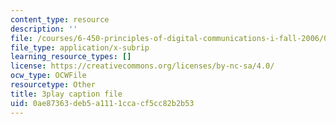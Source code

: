 ```yaml
---
content_type: resource
description: ''
file: /courses/6-450-principles-of-digital-communications-i-fall-2006/0ae87363deb5a1111ccacf5cc82b2b53_2DbwtCePzWg.srt
file_type: application/x-subrip
learning_resource_types: []
license: https://creativecommons.org/licenses/by-nc-sa/4.0/
ocw_type: OCWFile
resourcetype: Other
title: 3play caption file
uid: 0ae87363-deb5-a111-1cca-cf5cc82b2b53
---
```

